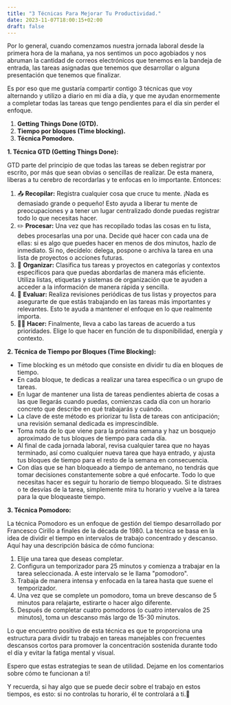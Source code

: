 ```yaml
---
title: "3 Técnicas Para Mejorar Tu Productividad."
date: 2023-11-07T18:00:15+02:00
draft: false
---
```


Por lo general, cuando comenzamos nuestra jornada laboral desde la primera hora de la mañana, ya nos sentimos un poco agobiados y nos abruman la cantidad de correos electrónicos que tenemos en la bandeja de entrada, las tareas asignadas que tenemos que desarrollar o alguna presentación que tenemos que finalizar.

Es por eso que me gustaría compartir contigo 3 técnicas que voy alternando y utilizo a diario en mi día a día, y que me ayudan enormemente a completar todas las tareas que tengo pendientes para el día sin perder el enfoque.

1. **Getting Things Done (GTD).**
2. **Tiempo por bloques (Time blocking).**
3. **Técnica Pomodoro.**

**1. Técnica GTD (Getting Things Done):**

GTD parte del principio de que todas las tareas se deben registrar por escrito, por más que sean obvias o sencillas de realizar. De esta manera, liberas a tu cerebro de recordarlas y te enfocas en lo importante. Entonces:

1. 📤 **Recopilar:** Registra cualquier cosa que cruce tu mente. ¡Nada es demasiado grande o pequeño! Esto ayuda a liberar tu mente de preocupaciones y a tener un lugar centralizado donde puedas registrar todo lo que necesitas hacer.
2. ✏️ **Procesar:** Una vez que has recopilado todas las cosas en tu lista, debes procesarlas una por una. Decide qué hacer con cada una de ellas: si es algo que puedes hacer en menos de dos minutos, hazlo de inmediato. Si no, decídelo: delega, pospone o archiva la tarea en una lista de proyectos o acciones futuras.
3. 🔀 **Organizar:** Clasifica tus tareas y proyectos en categorías y contextos específicos para que puedas abordarlas de manera más eficiente. Utiliza listas, etiquetas y sistemas de organización que te ayuden a acceder a la información de manera rápida y sencilla.
4. 🔎 **Evaluar:** Realiza revisiones periódicas de tus listas y proyectos para asegurarte de que estás trabajando en las tareas más importantes y relevantes. Esto te ayuda a mantener el enfoque en lo que realmente importa.
5. 💪🏻 **Hacer:** Finalmente, lleva a cabo las tareas de acuerdo a tus prioridades. Elige lo que hacer en función de tu disponibilidad, energía y contexto.

**2. Técnica de Tiempo por Bloques (Time Blocking):**

- Time blocking es un método que consiste en dividir tu día en bloques de tiempo.
- En cada bloque, te dedicas a realizar una tarea específica o un grupo de tareas.
- En lugar de mantener una lista de tareas pendientes abierta de cosas a las que llegarás cuando puedas, comienzas cada día con un horario concreto que describe en qué trabajarás y cuándo.
- La clave de este método es priorizar tu lista de tareas con anticipación; una revisión semanal dedicada es imprescindible.
- Toma nota de lo que viene para la próxima semana y haz un bosquejo aproximado de tus bloques de tiempo para cada día.
- Al final de cada jornada laboral, revisa cualquier tarea que no hayas terminado, así como cualquier nueva tarea que haya entrado, y ajusta tus bloques de tiempo para el resto de la semana en consecuencia.
- Con días que se han bloqueado a tiempo de antemano, no tendrás que tomar decisiones constantemente sobre a qué enfocarte. Todo lo que necesitas hacer es seguir tu horario de tiempo bloqueado. Si te distraes o te desvías de la tarea, simplemente mira tu horario y vuelve a la tarea para la que bloqueaste tiempo.

**3. Técnica Pomodoro:**

La técnica Pomodoro es un enfoque de gestión del tiempo desarrollado por Francesco Cirillo a finales de la década de 1980. La técnica se basa en la idea de dividir el tiempo en intervalos de trabajo concentrado y descanso. Aquí hay una descripción básica de cómo funciona:

1. Elije una tarea que deseas completar.
2. Configura un temporizador para 25 minutos y comienza a trabajar en la tarea seleccionada. A este intervalo se le llama "pomodoro".
3. Trabaja de manera intensa y enfocada en la tarea hasta que suene el temporizador.
4. Una vez que se complete un pomodoro, toma un breve descanso de 5 minutos para relajarte, estirarte o hacer algo diferente.
5. Después de completar cuatro pomodoros (o cuatro intervalos de 25 minutos), toma un descanso más largo de 15-30 minutos.

Lo que encuentro positivo de esta técnica es que te proporciona una estructura para dividir tu trabajo en tareas manejables con frecuentes descansos cortos para promover la concentración sostenida durante todo el día y evitar la fatiga mental y visual.

Espero que estas estrategias te sean de utilidad. Dejame en los comentarios sobre cómo te funcionan a ti!

Y recuerda, si hay algo que se puede decir sobre el trabajo en estos tiempos, es esto: si no controlas tu horario, él te controlará a ti.🙂
